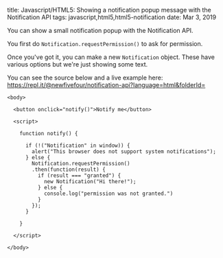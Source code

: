 title: Javascript/HTML5: Showing a notification popup message with the Notification API
tags: javascript,html5,html5-notification
date: Mar 3, 2019

You can show a small notification popup with the Notification API.

You first do `Notification.requestPermission()` to ask for permission.

Once you've got it, you can make a new `Notification` object. These have various options but we're just showing some text.

You can see the source below and a live example here: https://repl.it/@newfivefour/notification-api?language=html&folderId=

```
<body>
  
  <button onclick="notify()">Notify me</button>

  <script>

    function notify() {

      if (!("Notification" in window)) {
        alert("This browser does not support system notifications");
      } else {
        Notification.requestPermission()
        .then(function(result) {
          if (result === "granted") {
            new Notification("Hi there!");
          } else {
            console.log("permission was not granted.")
          }
        });
      }
        
    }

  </script>

</body>
```
